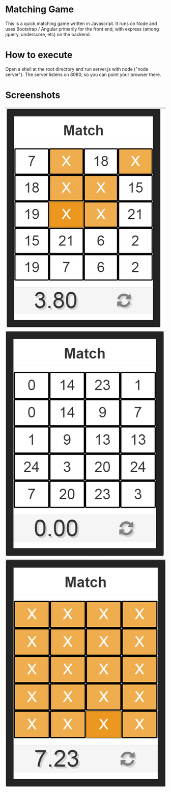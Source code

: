 # Matching Game
This is a quick matching game written in Javascript. It runs on Node and uses
Bootstrap / Angular primarily for the front end, with express (among
jquery, underscore, etc) on the backend.

# How to execute
Open a shell at the root directory and run server.js with node ("node server").
The server listens on 8080, so you can point your browser there.

# Screenshots
![Screenshot 1](/scr1.png?raw=true)
![Screenshot 2](/scr2.png?raw=true)
![Screenshot 2](/scr3.png?raw=true)
